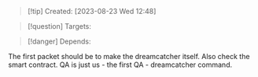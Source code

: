 
>[!tip] Created: [2023-08-23 Wed 12:48]

>[!question] Targets: 

>[!danger] Depends: 

The first packet should be to make the dreamcatcher itself.
Also check the smart contract.
QA is just us - the first QA - dreamcatcher command.
